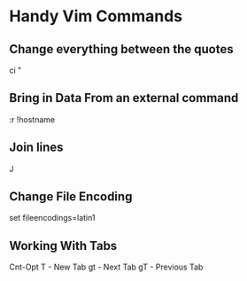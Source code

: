 # Handy Vim Commands

## Change everything between the quotes
ci "

## Bring in Data From an external command
:r !hostname

## Join lines
J

## Change File Encoding
set fileencodings=latin1

## Working With Tabs
Cnt-Opt T 	- New Tab
gt 		      - Next Tab
gT 		      - Previous Tab
